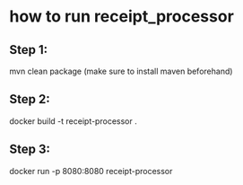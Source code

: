 # how to run receipt_processor

## Step 1: 
mvn clean package (make sure to install maven beforehand)

## Step 2:
docker build -t receipt-processor .

## Step 3:
docker run -p 8080:8080 receipt-processor
